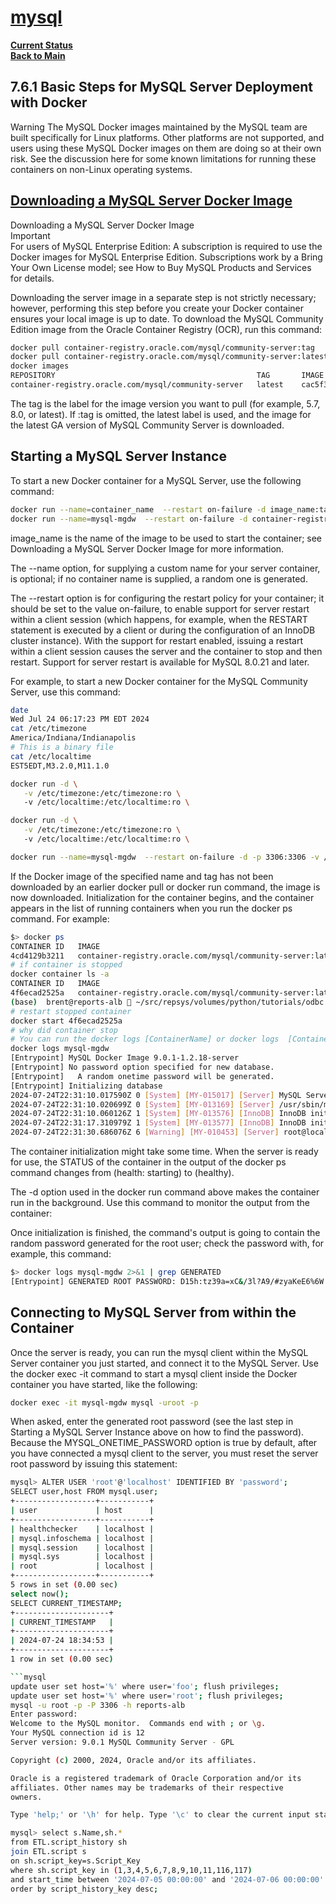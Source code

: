 # **[mysql](https://dev.mysql.com/doc/mysql-installation-excerpt/8.0/en/docker-mysql-getting-started.html)**

**[Current Status](../../development/status/weekly/current_status.md)**\
**[Back to Main](../../README.md)**

## 7.6.1 Basic Steps for MySQL Server Deployment with Docker

Warning
The MySQL Docker images maintained by the MySQL team are built specifically for Linux platforms. Other platforms are not supported, and users using these MySQL Docker images on them are doing so at their own risk. See the discussion here for some known limitations for running these containers on non-Linux operating systems.

## **[Downloading a MySQL Server Docker Image](https://dev.mysql.com/doc/mysql-installation-excerpt/8.0/en/docker-mysql-getting-started.html#docker-download-image)**

Downloading a MySQL Server Docker Image\
Important\
For users of MySQL Enterprise Edition: A subscription is required to use the Docker images for MySQL Enterprise Edition. Subscriptions work by a Bring Your Own License model; see How to Buy MySQL Products and Services for details.

Downloading the server image in a separate step is not strictly necessary; however, performing this step before you create your Docker container ensures your local image is up to date. To download the MySQL Community Edition image from the Oracle Container Registry (OCR), run this command:

<!-- https://container-registry.oracle.com/ords/ocr/ba/mysql/community-server -->
```bash
docker pull container-registry.oracle.com/mysql/community-server:tag
docker pull container-registry.oracle.com/mysql/community-server:latest
docker images                                                          
REPOSITORY                                             TAG       IMAGE ID       CREATED        SIZE
container-registry.oracle.com/mysql/community-server   latest    cac5f339794c   16 hours ago   564MB
```

The tag is the label for the image version you want to pull (for example, 5.7, 8.0, or latest). If :tag is omitted, the latest label is used, and the image for the latest GA version of MySQL Community Server is downloaded.

## Starting a MySQL Server Instance

To start a new Docker container for a MySQL Server, use the following command:

```bash
docker run --name=container_name  --restart on-failure -d image_name:tag
docker run --name=mysql-mgdw  --restart on-failure -d container-registry.oracle.com/mysql/community-server
```

image_name is the name of the image to be used to start the container; see Downloading a MySQL Server Docker Image for more information.

The --name option, for supplying a custom name for your server container, is optional; if no container name is supplied, a random one is generated.

The --restart option is for configuring the restart policy for your container; it should be set to the value on-failure, to enable support for server restart within a client session (which happens, for example, when the RESTART statement is executed by a client or during the configuration of an InnoDB cluster instance). With the support for restart enabled, issuing a restart within a client session causes the server and the container to stop and then restart. Support for server restart is available for MySQL 8.0.21 and later.

For example, to start a new Docker container for the MySQL Community Server, use this command:

```bash
date
Wed Jul 24 06:17:23 PM EDT 2024
cat /etc/timezone                                               
America/Indiana/Indianapolis
# This is a binary file
cat /etc/localtime 
EST5EDT,M3.2.0,M11.1.0

docker run -d \
   -v /etc/timezone:/etc/timezone:ro \  
   -v /etc/localtime:/etc/localtime:ro \

docker run -d \
   -v /etc/timezone:/etc/timezone:ro \  
   -v /etc/localtime:/etc/localtime:ro \

docker run --name=mysql-mgdw  --restart on-failure -d -p 3306:3306 -v /etc/timezone:/etc/timezone:ro -v /etc/localtime:/etc/localtime:ro container-registry.oracle.com/mysql/community-server:latest
```

If the Docker image of the specified name and tag has not been downloaded by an earlier docker pull or docker run command, the image is now downloaded. Initialization for the container begins, and the container appears in the list of running containers when you run the docker ps command. For example:

```bash
$> docker ps
CONTAINER ID   IMAGE                                                         COMMAND                  CREATED          STATUS                    PORTS                       NAMES
4cd4129b3211   container-registry.oracle.com/mysql/community-server:latest   "/entrypoint.sh mysq…"   8 seconds ago    Up 7 seconds (health: starting)   3306/tcp, 33060-33061/tcp   mysql1
# if container is stopped
docker container ls -a                    
CONTAINER ID   IMAGE                                                         COMMAND                  CREATED      STATUS                    PORTS     NAMES
4f6ecad2525a   container-registry.oracle.com/mysql/community-server:latest   "/entrypoint.sh mysq…"   5 days ago   Exited (0) 22 hours ago             mysql-mgdw
(base)  brent@reports-alb  ~/src/repsys/volumes/python/tutorials/odbc   main  mysql -u root -p -P 3306 -h reports-alb
# restart stopped container
docker start 4f6ecad2525a
# why did container stop
# You can run the docker logs [ContainerName] or docker logs  [ContainerID] command even on stopped containers. You can see them with docker ps -a.
docker logs mysql-mgdw
[Entrypoint] MySQL Docker Image 9.0.1-1.2.18-server
[Entrypoint] No password option specified for new database.
[Entrypoint]   A random onetime password will be generated.
[Entrypoint] Initializing database
2024-07-24T22:31:10.017590Z 0 [System] [MY-015017] [Server] MySQL Server Initialization - start.
2024-07-24T22:31:10.020699Z 0 [System] [MY-013169] [Server] /usr/sbin/mysqld (mysqld 9.0.1) initializing of server in progress as process 17
2024-07-24T22:31:10.060126Z 1 [System] [MY-013576] [InnoDB] InnoDB initialization has started.
2024-07-24T22:31:17.310979Z 1 [System] [MY-013577] [InnoDB] InnoDB initialization has ended.
2024-07-24T22:31:30.686076Z 6 [Warning] [MY-010453] [Server] root@localhost is created with an empty password ! Please consider switching off the --initialize-insecure option.
```

The container initialization might take some time. When the server is ready for use, the STATUS of the container in the output of the docker ps command changes from (health: starting) to (healthy).

The -d option used in the docker run command above makes the container run in the background. Use this command to monitor the output from the container:

Once initialization is finished, the command's output is going to contain the random password generated for the root user; check the password with, for example, this command:

```bash
$> docker logs mysql-mgdw 2>&1 | grep GENERATED
[Entrypoint] GENERATED ROOT PASSWORD: D15h:tz39a=xC&/3l?A9/#zyaKeE6%6W
```

## Connecting to MySQL Server from within the Container

Once the server is ready, you can run the mysql client within the MySQL Server container you just started, and connect it to the MySQL Server. Use the docker exec -it command to start a mysql client inside the Docker container you have started, like the following:

```bash
docker exec -it mysql-mgdw mysql -uroot -p
```

When asked, enter the generated root password (see the last step in Starting a MySQL Server Instance above on how to find the password). Because the MYSQL_ONETIME_PASSWORD option is true by default, after you have connected a mysql client to the server, you must reset the server root password by issuing this statement:

```bash
mysql> ALTER USER 'root'@'localhost' IDENTIFIED BY 'password';
SELECT user,host FROM mysql.user;
+------------------+-----------+
| user             | host      |
+------------------+-----------+
| healthchecker    | localhost |
| mysql.infoschema | localhost |
| mysql.session    | localhost |
| mysql.sys        | localhost |
| root             | localhost |
+------------------+-----------+
5 rows in set (0.00 sec)
select now();
SELECT CURRENT_TIMESTAMP;
+---------------------+
| CURRENT_TIMESTAMP   |
+---------------------+
| 2024-07-24 18:34:53 |
+---------------------+
1 row in set (0.00 sec)

```mysql
update user set host='%' where user='foo'; flush privileges;
update user set host='%' where user='root'; flush privileges;
mysql -u root -p -P 3306 -h reports-alb
Enter password: 
Welcome to the MySQL monitor.  Commands end with ; or \g.
Your MySQL connection id is 12
Server version: 9.0.1 MySQL Community Server - GPL

Copyright (c) 2000, 2024, Oracle and/or its affiliates.

Oracle is a registered trademark of Oracle Corporation and/or its
affiliates. Other names may be trademarks of their respective
owners.

Type 'help;' or '\h' for help. Type '\c' to clear the current input statement.

mysql> select s.Name,sh.*
from ETL.script_history sh 
join ETL.script s 
on sh.script_key=s.Script_Key 
where sh.script_key in (1,3,4,5,6,7,8,9,10,11,116,117)
and start_time between '2024-07-05 00:00:00' and '2024-07-06 00:00:00' 
order by script_history_key desc;

```

```
